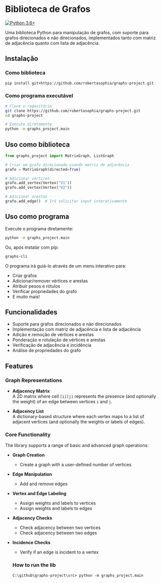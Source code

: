 # Biblioteca de Grafos

[![Python 3.6+](https://img.shields.io/badge/python-3.6+-blue.svg)](https://www.python.org/downloads/release/python-360/)

Uma biblioteca Python para manipulação de grafos, com suporte para grafos direcionados e não direcionados, implementados tanto com matriz de adjacência quanto com lista de adjacência.

## Instalação

### Como biblioteca

```bash
pip install git+https://github.com/robertasophia/graphs-project.git
```

### Como programa executável

```bash
# Clone o repositório
git clone https://github.com/robertasophia/graphs-project.git
cd graphs-project

# Execute diretamente
python -m graphs_project.main
```

## Uso como biblioteca

```python
from graphs_project import MatrixGraph, ListGraph

# Criar um grafo direcionado usando matriz de adjacência
grafo = MatrixGraph(directed=True)

# Adicionar vértices
grafo.add_vertex(Vertex("V1"))
grafo.add_vertex(Vertex("V2"))

# Adicionar arestas
grafo.add_edge()  # Irá solicitar input interativamente
```

## Uso como programa

Execute o programa diretamente:

```bash
python -m graphs_project.main
```

Ou, após instalar com pip:

```bash
graphs-cli
```

O programa irá guiá-lo através de um menu interativo para:
- Criar grafos
- Adicionar/remover vértices e arestas
- Atribuir pesos e rótulos
- Verificar propriedades do grafo
- E muito mais!

## Funcionalidades

- Suporte para grafos direcionados e não direcionados
- Implementação com matriz de adjacência e lista de adjacência
- Adição e remoção de vértices e arestas
- Ponderação e rotulação de vértices e arestas
- Verificação de adjacência e incidência
- Análise de propriedades do grafo

## Features

### Graph Representations

- **Adjacency Matrix**  
  A 2D matrix where cell `[i][j]` represents the presence (and optionally the weight) of an edge between vertices `i` and `j`.

- **Adjacency List**  
  A dictionary-based structure where each vertex maps to a list of adjacent vertices (and optionally the weights or labels of edges).

### Core Functionality

The library supports a range of basic and advanced graph operations:

- **Graph Creation**
  - Create a graph with a user-defined number of vertices

- **Edge Manipulation**
  - Add and remove edges

- **Vertex and Edge Labeling**
  - Assign weights and labels to vertices
  - Assign weights and labels to edges

- **Adjacency Checks**
  - Check adjacency between two vertices
  - Check adjacency between two edges

- **Incidence Checks**
  - Verify if an edge is incident to a vertex


  ### How to run the lib
  `C:\github\graphs-project\src> python -m graphs_project.main`




